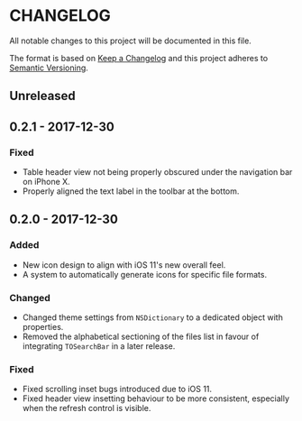 # CHANGELOG
All notable changes to this project will be documented in this file.

The format is based on [Keep a Changelog](http://keepachangelog.com/en/1.0.0/)
and this project adheres to [Semantic Versioning](http://semver.org/spec/v2.0.0.html).

## Unreleased

## 0.2.1 - 2017-12-30

### Fixed
- Table header view not being properly obscured under the navigation bar on iPhone X.
- Properly aligned the text label in the toolbar at the bottom.

## 0.2.0 - 2017-12-30

### Added
- New icon design to align with iOS 11's new overall feel.
- A system to automatically generate icons for specific file formats.

### Changed
- Changed theme settings from `NSDictionary` to a dedicated object with properties.
- Removed the alphabetical sectioning of the files list in favour of integrating `TOSearchBar` in a later release.

### Fixed
- Fixed scrolling inset bugs introduced due to iOS 11.
- Fixed header view insetting behaviour to be more consistent, especially when the refresh control is visible.

